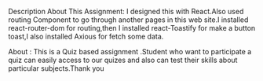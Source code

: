 Description About This Assignment:
I designed this with React.Also used routing Component to go through another pages in this web site.I installed react-router-dom for routing,then I installed react-Toastify for make a button toast,I also installed Axious for fetch some data.

About : This is a Quiz based assignment .Student who want to participate a quiz can easily access to our quizes and also can test their skills about particular subjects.Thank you
